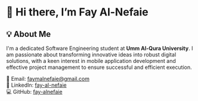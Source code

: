 # 👋 Hi there, I’m Fay Al-Nefaie



## 💡 About Me

I'm a dedicated Software Engineering student at **Umm Al-Qura University**. I am passionate about transforming innovative ideas into robust digital solutions, with a keen interest in mobile application development and effective project management to ensure successful and efficient execution.



📧 Email: faymalnefaie@gmail.com  
🔗 LinkedIn: [fay-al-nefaie](https://www.linkedin.com/in/fay-al-nefaie-20688b365/)  
💻 GitHub: [fay-alnefaie](https://github.com/fay-alnefaie)


